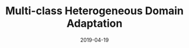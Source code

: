 ---
title: "Multi-class Heterogeneous Domain Adaptation"
collection: journals
permalink: /publication/Multi-class
date: 2019-04-19
year: "2019"
venue: "J. Mach. Learn. Res. 20"
city: 
state: ""
thumbnail: "Multi-class.png"
teaser :
authors: "Joey Tianyi Zhou, Ivor W. Tsang, Sinno Jialin Pan, Mingkui Tan"
bibtex: Multi-class.txt
uri: Multi-class.pdf
arxiv: 
project: 
source: 
poster:
data:
---